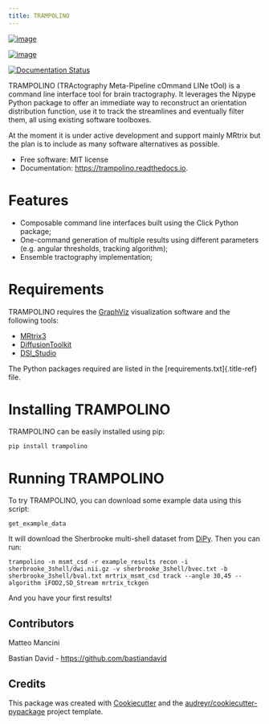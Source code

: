 ```yaml
---
title: TRAMPOLINO
---
```


[![image](https://img.shields.io/pypi/v/trampolino.svg)](https://pypi.python.org/pypi/trampolino)

[![image](https://img.shields.io/travis/matteomancini/trampolino.svg)](https://travis-ci.org/matteomancini/trampolino)

[![Documentation Status](https://readthedocs.org/projects/trampolino/badge/?version=latest)](https://trampolino.readthedocs.io/en/latest/?badge=latest)

TRAMPOLINO (TRActography Meta-Pipeline cOmmand LINe tOol) is a command
line interface tool for brain tractography. It leverages the Nipype
Python package to offer an immediate way to reconstruct an orientation
distribution function, use it to track the streamlines and eventually
filter them, all using existing software toolboxes.

At the moment it is under active development and support mainly MRtrix
but the plan is to include as many software alternatives as possible.

-   Free software: MIT license
-   Documentation: <https://trampolino.readthedocs.io>.

Features
========

-   Composable command line interfaces built using the Click Python
    package;
-   One-command generation of multiple results using different
    parameters (e.g. angular thresholds, tracking algorithm);
-   Ensemble tractography implementation;

Requirements
============

TRAMPOLINO requires the [GraphViz](http://www.graphviz.org)
visualization software and the following tools:

-   [MRtrix3](https://github.com/MRtrix3/mrtrix3)
-   [DiffusionToolkit](http://trackvis.org/dtk/)
-   [DSI\_Studio](http://dsi-studio.labsolver.org)

The Python packages required are listed in the
[requirements.txt]{.title-ref} file.

Installing TRAMPOLINO
=====================

TRAMPOLINO can be easily installed using pip:

    pip install trampolino

Running TRAMPOLINO
==================

To try TRAMPOLINO, you can download some example data using this script:

    get_example_data

It will download the Sherbrooke multi-shell dataset from
[DiPy](https://github.com/nipy/dipy). Then you can run:

    trampolino -n msmt_csd -r example_results recon -i sherbrooke_3shell/dwi.nii.gz -v sherbrooke_3shell/bvec.txt -b sherbrooke_3shell/bval.txt mrtrix_msmt_csd track --angle 30,45 --algorithm iFOD2,SD_Stream mrtrix_tckgen

And you have your first results!

Contributors
------------

Matteo Mancini

Bastian David - <https://github.com/bastiandavid>

Credits
-------

This package was created with
[Cookiecutter](https://github.com/audreyr/cookiecutter) and the
[audreyr/cookiecutter-pypackage](https://github.com/audreyr/cookiecutter-pypackage)
project template.
